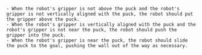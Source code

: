
    - When the robot's gripper is not above the puck and the robot's gripper is not vertically aligned with the puck, the robot should put the gripper above the puck.
    - When the robot's gripper is vertically aligned with the puck and the robot's gripper is not near the puck, the robot should push the gripper into the puck.
    - When the robot's gripper is near the puck, the robot should slide the puck to the goal, pushing the wall out of the way as necessary.